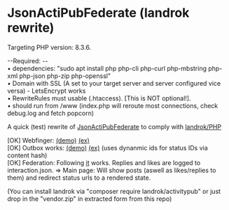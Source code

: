 # JsonActiPubFederate (landrok rewrite)

Targeting PHP version: 8.3.6. 

--Required: --  
•  dependencies: "sudo apt install php php-cli php-curl php-mbstring php-xml php-json php-zip php-openssl"  
• Domain with SSL (A set to your target server and server configured vice versa) - LetsEncrypt works  
• RewriteRules must usable (.htaccess). [This is NOT optional!].  
• should run from /www (index.php will reroute most connections, check debug.log and fetch popcorn)  


A quick (test) rewrite of [JsonActiPubFederate](https://codeberg.org/alceawisteria/JsonActiPubFederate)
 to comply with [landrok/PHP](https://github.com/landrok/activitypub)

 [OK] Webfinger: [(demo)](https://alceawis.com/.well-known/webfinger?resource=acct:alceawis@alceawis.com)   [(ex)](https://yusaao.com/.well-known/webfinger?resource=acct:yusaao@yusaao.com)  
 [OK] Outbox works: [(demo)](https://alceawis.com/alceawis/outbox?page=true) [(ex)](https://yusaao.com/yusaao/outbox?page=true) (uses dynanmic ids for status IDs via content hash)   
 [OK] Federation: Following  [it](https://alceawis.com/)  works. Replies and likes are logged to interaction.json. 
  => Main page: Will show posts (aswell as likes/replies to them) and redirect status urls to a rendered state.  

(You can install landrok via "composer require landrok/activitypub" or just drop in the "vendor.zip" in extracted form from this repo)
